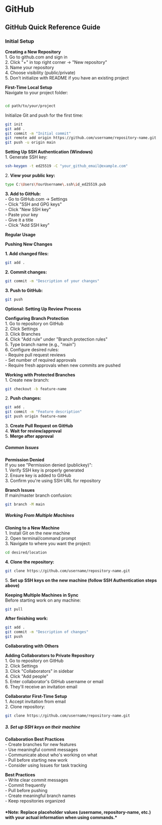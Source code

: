# GitHub

## **GitHub Quick Reference Guide**

### **Initial Setup**

**Creating a New Repository**  
1\. Go to github.com and sign in  
2\. Click "+" in top right corner → "New repository"  
3\. Name your repository  
4\. Choose visibility (public/private)  
5\. Don't initialize with README if you have an existing project

**First-Time Local Setup**  
Navigate to your project folder:

```bash

cd path/to/your/project

```

Initialize Git and push for the first time:

```bash
git init
git add .
git commit -m "Initial commit"
git remote add origin https://github.com/username/repository-name.git
git push -u origin main
```

**Setting Up SSH Authentication (Windows)**  
1\. Generate SSH key:

```bash
ssh-keygen -t ed25519 -C "your_github_email@example.com"
```

2\. **View your public key:**

```bash
type C:\Users\YourUsername\.ssh\id_ed25519.pub
```

**3. Add to GitHub:**  
\- Go to GitHub.com → Settings  
\- Click "SSH and GPG keys"  
\- Click "New SSH key"  
\- Paste your key  
\- Give it a title  
\- Click "Add SSH key"

**Regular Usage**

**Pushing New Changes**

**1. Add changed files:**

```bash
git add .
```

**2. Commit changes:**

```bash
git commit -m "Description of your changes"
```

**3. Push to GitHub:**

```bash
git push
```

**Optional: Setting Up Review Process**

**Configuring Branch Protection**  
1\. Go to repository on GitHub  
2\. Click Settings  
3\. Click Branches  
4\. Click "Add rule" under "Branch protection rules"  
5\. Type branch name (e.g., "main")  
6\. Configure desired rules:  
\- Require pull request reviews  
\- Set number of required approvals  
\- Require fresh approvals when new commits are pushed

**Working with Protected Branches**  
1\. Create new branch:

```bash
git checkout -b feature-name
```

2\. **Push changes:**

```bash
git add .
git commit -m "Feature description"
git push origin feature-name
```

3\. **Create Pull Request on GitHub**  
4\. **Wait for review/approval**  
5\. **Merge after approval**

##### **Common Issues**

**Permission Denied**  
If you see "Permission denied (publickey)":  
1\. Verify SSH key is properly generated  
2\. Ensure key is added to GitHub  
3\. Confirm you're using SSH URL for repository

**Branch Issues**  
If main/master branch confusion:

```bash
git branch -M main
```

##### **Working From Multiple Machines**

**Cloning to a New Machine**  
1\. Install Git on the new machine  
2\. Open terminal/command prompt  
3\. Navigate to where you want the project:

```bash
cd desired/location
```

**4. Clone the repository:**

```bash
git clone https://github.com/username/repository-name.git
```

5\. **Set up SSH keys on the new machine (follow SSH Authentication steps above)**

**Keeping Multiple Machines in Sync**  
Before starting work on any machine:

```bash
git pull
```

**After finishing work:**

```bash
git add .
git commit -m "Description of changes"
git push
```

**Collaborating with Others**

**Adding Collaborators to Private Repository**  
1\. Go to repository on GitHub  
2\. Click Settings  
3\. Click "Collaborators" in sidebar  
4\. Click "Add people"  
5\. Enter collaborator's GitHub username or email  
6\. They'll receive an invitation email

**Collaborator First-Time Setup**  
1\. Accept invitation from email  
2\. Clone repository:

```bash
git clone https://github.com/username/repository-name.git
```

##### 3. **Set up SSH keys on their machine**

**Collaboration Best Practices**  
\- Create branches for new features  
\- Use meaningful commit messages  
\- Communicate about who's working on what  
\- Pull before starting new work  
\- Consider using Issues for task tracking

**Best Practices**  
\- Write clear commit messages  
\- Commit frequently  
\- Pull before pushing  
\- Create meaningful branch names  
\- Keep repositories organized

####   
**\*Note: Replace placeholder values (username, repository-name, etc.) with your actual information when using commands.\***
